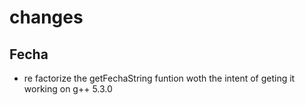 # changes
## Fecha
- re factorize the getFechaString funtion woth the intent of geting it working on g++ 5.3.0
